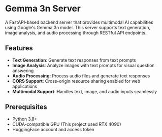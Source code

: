 # Gemma 3n Server

A FastAPI-based backend server that provides multimodal AI capabilities using Google's Gemma 3n model. This server supports text generation, image analysis, and audio processing through RESTful API endpoints.

## Features

- **Text Generation**: Generate text responses from text prompts
- **Image Analysis**: Analyze images with text prompts for visual question answering
- **Audio Processing**: Process audio files and generate text responses
- **CORS Support**: Cross-origin resource sharing enabled for web applications
- **Multimodal Support**: Handles text, image, and audio inputs seamlessly

## Prerequisites

- Python 3.8+
- CUDA-compatible GPU (This project used RTX 4090)
- HuggingFace account and access token

